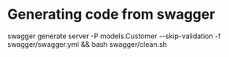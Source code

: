 # Generating code from swagger
swagger generate server -P models.Customer --skip-validation -f swagger/swagger.yml &&  bash swagger/clean.sh 
